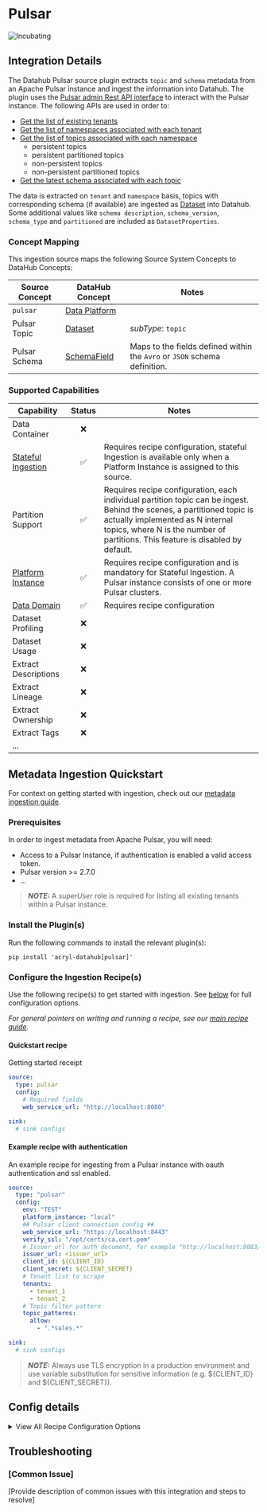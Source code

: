 # Pulsar

<!-- Set Support Status -->
<!-- ![Certified](https://img.shields.io/badge/support%20status-certified-brightgreen)
![Testing](https://img.shields.io/badge/support%20status-testing-lightgrey)-->
![Incubating](https://img.shields.io/badge/support%20status-incubating-blue)

## Integration Details

<!-- Plain-language description of what this integration is meant to do.  -->
<!-- Include details about where metadata is extracted from (ie. logs, source API, manifest, etc.)   -->

The Datahub Pulsar source plugin extracts `topic` and `schema` metadata from an Apache Pulsar instance and ingest the information into Datahub. The plugin uses the [Pulsar admin Rest API interface](https://pulsar.apache.org/admin-rest-api/#) to interact with the Pulsar instance. The following APIs are used in order to:
- [Get the list of existing tenants](https://pulsar.apache.org/admin-rest-api/#tag/tenants)
- [Get the list of namespaces associated with each tenant](https://pulsar.apache.org/admin-rest-api/#tag/namespaces)
- [Get the list of topics associated with each namespace](https://pulsar.apache.org/admin-rest-api/#tag/persistent-topic)
    - persistent topics
    - persistent partitioned topics
    - non-persistent topics
    - non-persistent partitioned topics
- [Get the latest schema associated with each topic](https://pulsar.apache.org/admin-rest-api/#tag/schemas)

The data is extracted on `tenant` and `namespace` basis, topics with corresponding schema (if available) are ingested as [Dataset](docs/generated/metamodel/entities/dataset.md) into Datahub. Some additional values like `schema description`, `schema_version`, `schema_type` and `partitioned` are included as `DatasetProperties`.


### Concept Mapping

<!-- This should be a manual mapping of concepts from the source to the DataHub Metadata Model -->
<!-- Authors should provide as much context as possible about how this mapping was generated, including assumptions made, known shortcuts, & any other caveats -->

This ingestion source maps the following Source System Concepts to DataHub Concepts:

<!-- Remove all unnecessary/irrelevant DataHub Concepts -->


| Source Concept | DataHub Concept                                                    | Notes                                                                     |
|----------------|--------------------------------------------------------------------|---------------------------------------------------------------------------|
| `pulsar`       | [Data Platform](docs/generated/metamodel/entities/dataPlatform.md) |                                                                           |
| Pulsar Topic   | [Dataset](docs/generated/metamodel/entities/dataset.md)            | _subType_: `topic`                                                        |
| Pulsar Schema  | [SchemaField](docs/generated/metamodel/entities/schemaField.md)    | Maps to the fields defined within the `Avro` or `JSON` schema definition. | 


### Supported Capabilities

<!-- This should be an auto-generated table of supported DataHub features/functionality -->
<!-- Each capability should link out to a feature guide -->

| Capability                                            | Status | Notes                                                                                                                                                                                                                                        |
|-------------------------------------------------------|:------:|----------------------------------------------------------------------------------------------------------------------------------------------------------------------------------------------------------------------------------------------|
| Data Container                                        |   ❌    |                                                                                                                                                                                                                                              |
| [Stateful Ingestion](./stateful_ingestion.md)         |   ✅    | Requires recipe configuration, stateful Ingestion is available only when a Platform Instance is assigned to this source.                                                                                                                     |
| Partition Support                                     |   ✅    | Requires recipe configuration, each individual partition topic can be ingest. Behind the scenes, a partitioned topic is actually implemented as N internal topics, where N is the number of partitions. This feature is disabled by default. |
| [Platform Instance](../../docs/platform-instances.md) |   ✅    | Requires recipe configuration and is mandatory for Stateful Ingestion. A Pulsar instance consists of one or more Pulsar clusters.                                                                                                            |
| [Data Domain](../../docs/domains.md)                  |   ✅    | Requires recipe configuration                                                                                                                                                                                                                |
| Dataset Profiling                                     |   ❌    |                                                                                                                                                                                                                                              |
| Dataset Usage                                         |   ❌    |                                                                                                                                                                                                                                              |
| Extract Descriptions                                  |   ❌    |                                                                                                                                                                                                                                              |
| Extract Lineage                                       |   ❌    |                                                                                                                                                                                                                                              |
| Extract Ownership                                     |   ❌    |                                                                                                                                                                                                                                              |
| Extract Tags                                          |   ❌    |                                                                                                                                                                                                                                              |
| ...                                                   |        |

## Metadata Ingestion Quickstart

For context on getting started with ingestion, check out our [metadata ingestion guide](../README.md).

### Prerequisites

In order to ingest metadata from Apache Pulsar, you will need:

* Access to a Pulsar Instance, if authentication is enabled a valid access token.
* Pulsar version >= 2.7.0
* ...

> **_NOTE:_**  A _superUser_ role is required for listing all existing tenants within a Pulsar instance.
>

### Install the Plugin(s)

Run the following commands to install the relevant plugin(s):

`pip install 'acryl-datahub[pulsar]'`

### Configure the Ingestion Recipe(s)

Use the following recipe(s) to get started with ingestion. See [below](#config-details) for full configuration options.

_For general pointers on writing and running a recipe, see our [main recipe guide](../README.md#recipes)._

#### Quickstart recipe
Getting started receipt
```yml
source:
  type: pulsar
  config:
    # Required fields
    web_service_url: "http://localhost:8080"

sink:
  # sink configs
```


#### Example recipe with authentication
An example recipe for ingesting from a Pulsar instance with oauth authentication and ssl enabled.


```yml
source: 
  type: "pulsar" 
  config:
    env: "TEST" 
    platform_instance: "local"
    ## Pulsar client connection config ## 
    web_service_url: "https://localhost:8443"
    verify_ssl: "/opt/certs/ca.cert.pem"
    # Issuer url for auth document, for example "http://localhost:8083/realms/pulsar"
    issuer_url: <issuer_url>
    client_id: ${CLIENT_ID}
    client_secret: ${CLIENT_SECRET}
    # Tenant list to scrape 
    tenants:
      - tenant_1
      - tenant_2
    # Topic filter pattern 
    topic_patterns:
      allow:
        - ".*sales.*"

sink:
  # sink configs
```

> **_NOTE:_**  Always use TLS encryption in a production environment and use variable substitution for sensitive information (e.g. ${CLIENT_ID} and ${CLIENT_SECRET}).
>

## Config details
<details>
  <summary>View All Recipe Configuration Options</summary>

Note that a `.` is used to denote nested fields in the YAML recipe.

| Field                           | Required | Default                 | Description                                                                                                                                                     |
|---------------------------------|:--------:|-------------------------|-----------------------------------------------------------------------------------------------------------------------------------------------------------------|
| `env`                           |    ❌     | `PROD`                  | The data fabric, defaults to PROD                                                                                                                               |
| `platform_instance`             |    ❌     |                         | The Platform instance to use while constructing URNs. Mandatory for Stateful Ingestion                                                                          |
| `web_service_url`               |    ✅     | `http://localhost:8080` | The web URL for the cluster.                                                                                                                                    |
| `timeout`                       |    ❌     | `5`                     | Timout setting, how long to wait for the Pulsar rest api to send data before giving up                                                                          |
| `verify_ssl`                    |    ❌     | `True`                  | Either a boolean, in which case it controls whether we verify the server's TLS certificate, or a string, in which case it must be a path to a CA bundle to use. |
| `issuer_url`                    |    ❌     |                         | The complete URL for a Custom Authorization Server. Mandatory for OAuth based authentication.                                                                   |
| `client_id`                     |    ❌     |                         | The application's client ID                                                                                                                                     |
| `client_secret`                 |    ❌     |                         | The application's client secret                                                                                                                                 |
| `token`                         |    ❌     |                         | The access token for the application. Mandatory for token based authentication.                                                                                 |
| `tenant_patterns.allow`         |    ❌     | `.*`                    | List of regex patterns for tenants to include in ingestion. By default all tenants are allowed.                                                                 |
| `tenant_patterns.deny`          |    ❌     | `pulsar`                | List of regex patterns for tenants to exclude from ingestion. By default the Pulsar system tenant is denied.                                                    |
| `tenant_patterns.ignoreCase`    |    ❌     | `True`                  | Whether to ignore case sensitivity during tenant pattern matching.                                                                                              |
| `namespace_patterns.allow`      |    ❌     | `.*`                    | List of regex patterns for namespaces to include in ingestion. By default all namespaces are allowed.                                                           |
| `namespace_patterns.deny`       |    ❌     | `public/functions`      | List of regex patterns for namespaces to exclude from ingestion. By default the functions namespace is denied.                                                  |
| `namespace_patterns.ignoreCase` |    ❌     | `True`                  | Whether to ignore case sensitivity during namespace pattern matching.                                                                                           |
| `topic_patterns.allow`          |    ❌     | `.*`                    | List of regex patterns for topics to include in ingestion. By default all topics are allowed.                                                                   |
| `topic_patterns.deny`           |    ❌     | `/__.*$`                | List of regex patterns for topics to exclude from ingestion. By default the Pulsar system topics are denied.                                                    |
| `topic_patterns.ignoreCase`     |    ❌     | `True`                  | Whether to ignore case sensitivity during topic pattern matching.                                                                                               |
| `tenants`                       |    ❌     |                         | Listing all tenants requires superUser role, alternative you can set a list of tenants you want to scrape using the tenant admin role                           | 
| `exclude_individual_partitions` |    ❌     | `True`                  | Extract each individual partitioned topic. e.g. when turned off a topic with 100 partitions will result in 100 `Datesets`.                                      |
| `domain.domain_urn.allow`       |    ❌     |                         | List of regex patterns for topics to set domain_urn domain key. There can be multiple domain key specified.                                                     |
| `domain.domain_urn.deny`        |    ❌     |                         | List of regex patterns for topics to not assign domain_urn. There can be multiple domain key specified.                                                         |
| `domain.domain_urn.ignoreCase`  |    ❌     | `True`                  | Whether to ignore case sensitivity during pattern matching.There can be multiple domain key specified.                                                          |
| `stateful_ingestion`            |    ❌     |                         | see [Stateful Ingestion](./stateful_ingestion.md)                                                                                                               |
</details>


## Troubleshooting

### [Common Issue]

[Provide description of common issues with this integration and steps to resolve]